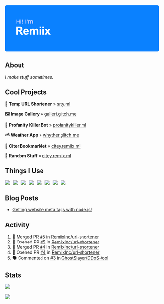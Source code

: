 ![Hi! I'm Remiix](header.png)

## About
*I make stuff sometimes.*

## Cool Projects
**🔗 Temp URL Shortener** » [srty.ml](https://srty.ml)

**🖼️ Image Gallery** » [galleri.glitch.me](https://galleri.glitch.me)

**🤬 Profanity Killer Bot** » [profanitykiller.ml](https://profanitykiller.ml)

**⛅ Weather App** » [whyther.glitch.me](https://whyther.glitch.me)

**📑 Citer Bookmarklet** » [citey.remiix.ml](https://citey.remiix.ml)

**🔁 Random Stuff** » [citey.remiix.ml](https://randompage.glitch.me)

## Things I Use
<img src="https://cdn.glitch.com/17eaef8d-c248-49b5-81da-45e23cdc0b12%2Ficons8-html-5-48.png" align="left" width="26px">
<img src="https://cdn.glitch.com/17eaef8d-c248-49b5-81da-45e23cdc0b12%2Ficons8-css3-48.png" align="left" width="26px">
<img src="https://upload.wikimedia.org/wikipedia/commons/thumb/9/99/Unofficial_JavaScript_logo_2.svg/1200px-Unofficial_JavaScript_logo_2.svg.png" align="left" width="26px">
<img src="https://adevait.com/img/techtion/nodejs.png" align="left" width="26px">
<img src="https://www.logolynx.com/images/logolynx/7f/7fb976a537620fed310872d533cd161c.png" align="left" width="26px">
<img src="https://cdn.glitch.com/17eaef8d-c248-49b5-81da-45e23cdc0b12%2Ficons8-atom-editor-48.png" align="left" width="26px">
<img src="https://coteditor.com/img/appicon/128@2x.png" align="left" width="26px">
<img src="https://cdn.discordapp.com/emojis/692384394509287434.png" align="left" width="26px">
<!--<img src="https://camo.githubusercontent.com/ecd26da2781fab762519a48fc3368b15cead42a41f1de1df726a0e7becd9d725/68747470733a2f2f64657669636f6e732e6769746875622e696f2f64657669636f6e2f64657669636f6e2e6769742f69636f6e732f6769746875622f6769746875622d6f726967696e616c2e737667" align="left" width="26px">-->
<br>

## Blog Posts
<!-- BLOG-POST-LIST:START -->
- [Getting website meta tags with node.js!](https://dev.to/remiix/getting-website-meta-tags-with-node-js-1li5)
<!-- BLOG-POST-LIST:END -->

## Activity
<!--START_SECTION:activity-->
1. 🎉 Merged PR [#5](https://github.com/RemiixInc/url-shortener/pull/5) in [RemiixInc/url-shortener](https://github.com/RemiixInc/url-shortener)
2. 💪 Opened PR [#5](https://github.com/RemiixInc/url-shortener/pull/5) in [RemiixInc/url-shortener](https://github.com/RemiixInc/url-shortener)
3. 🎉 Merged PR [#4](https://github.com/RemiixInc/url-shortener/pull/4) in [RemiixInc/url-shortener](https://github.com/RemiixInc/url-shortener)
4. 💪 Opened PR [#4](https://github.com/RemiixInc/url-shortener/pull/4) in [RemiixInc/url-shortener](https://github.com/RemiixInc/url-shortener)
5. 🗣 Commented on [#3](https://github.com/GhostSlayer/DDoS-tool/issues/3) in [GhostSlayer/DDoS-tool](https://github.com/GhostSlayer/DDoS-tool)
<!--END_SECTION:activity-->

## Stats
[![](https://github-readme-stats.vercel.app/api/top-langs/?username=RemiixInc&show_icons=true&theme=dark)]()

[![](https://github-readme-stats.vercel.app/api?username=RemiixInc&theme=dark)]()
